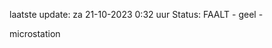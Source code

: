 laatste update: 
za 21-10-2023  0:32   uur 
Status: FAALT - geel - 
<div class="service Y">microstation</div>